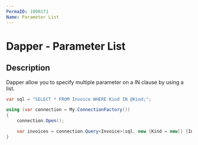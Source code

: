 ```yaml
---
PermaID: 1000171
Name: Parameter List
---
```


# Dapper - Parameter List 

## Description
Dapper allow you to specify multiple parameter on a IN clause by using a list.

```csharp
var sql = "SELECT * FROM Invoice WHERE Kind IN @Kind;";

using (var connection = My.ConnectionFactory())
{
	connection.Open();

	var invoices = connection.Query<Invoice>(sql, new {Kind = new[] {InvoiceKind.StoreInvoice, InvoiceKind.WebInvoice}}).ToList();
}

```